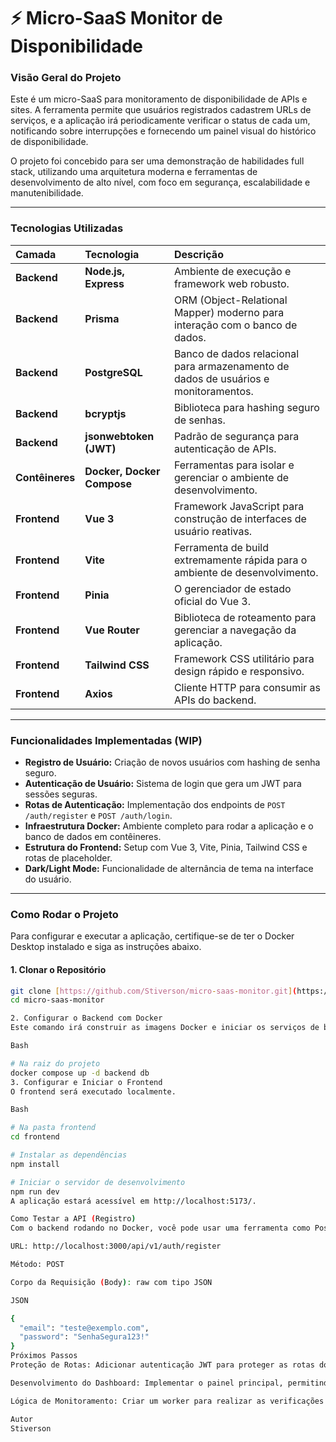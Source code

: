 # ⚡ Micro-SaaS Monitor de Disponibilidade

### Visão Geral do Projeto

Este é um micro-SaaS para monitoramento de disponibilidade de APIs e sites. A ferramenta permite que usuários registrados cadastrem URLs de serviços, e a aplicação irá periodicamente verificar o status de cada um, notificando sobre interrupções e fornecendo um painel visual do histórico de disponibilidade.

O projeto foi concebido para ser uma demonstração de habilidades full stack, utilizando uma arquitetura moderna e ferramentas de desenvolvimento de alto nível, com foco em segurança, escalabilidade e manutenibilidade.

---

### Tecnologias Utilizadas

| Camada | Tecnologia | Descrição |
| :--- | :--- | :--- |
| **Backend** | **Node.js, Express** | Ambiente de execução e framework web robusto. |
| **Backend** | **Prisma** | ORM (Object-Relational Mapper) moderno para interação com o banco de dados. |
| **Backend** | **PostgreSQL** | Banco de dados relacional para armazenamento de dados de usuários e monitoramentos. |
| **Backend** | **bcryptjs** | Biblioteca para hashing seguro de senhas. |
| **Backend** | **jsonwebtoken (JWT)** | Padrão de segurança para autenticação de APIs. |
| **Contêineres**| **Docker, Docker Compose** | Ferramentas para isolar e gerenciar o ambiente de desenvolvimento. |
| **Frontend** | **Vue 3** | Framework JavaScript para construção de interfaces de usuário reativas. |
| **Frontend** | **Vite** | Ferramenta de build extremamente rápida para o ambiente de desenvolvimento. |
| **Frontend** | **Pinia** | O gerenciador de estado oficial do Vue 3. |
| **Frontend** | **Vue Router** | Biblioteca de roteamento para gerenciar a navegação da aplicação. |
| **Frontend** | **Tailwind CSS** | Framework CSS utilitário para design rápido e responsivo. |
| **Frontend** | **Axios** | Cliente HTTP para consumir as APIs do backend. |

---

### Funcionalidades Implementadas (WIP)

* **Registro de Usuário:** Criação de novos usuários com hashing de senha seguro.
* **Autenticação de Usuário:** Sistema de login que gera um JWT para sessões seguras.
* **Rotas de Autenticação:** Implementação dos endpoints de `POST /auth/register` e `POST /auth/login`.
* **Infraestrutura Docker:** Ambiente completo para rodar a aplicação e o banco de dados em contêineres.
* **Estrutura do Frontend:** Setup com Vue 3, Vite, Pinia, Tailwind CSS e rotas de placeholder.
* **Dark/Light Mode:** Funcionalidade de alternância de tema na interface do usuário.

---

### Como Rodar o Projeto

Para configurar e executar a aplicação, certifique-se de ter o Docker Desktop instalado e siga as instruções abaixo.

#### 1. Clonar o Repositório

```bash
git clone [https://github.com/Stiverson/micro-saas-monitor.git](https://github.com/Stiverson/micro-saas-monitor.git)
cd micro-saas-monitor

2. Configurar o Backend com Docker
Este comando irá construir as imagens Docker e iniciar os serviços de banco de dados (db) e backend (backend). O frontend será executado separadamente.

Bash

# Na raiz do projeto
docker compose up -d backend db
3. Configurar e Iniciar o Frontend
O frontend será executado localmente.

Bash

# Na pasta frontend
cd frontend

# Instalar as dependências
npm install

# Iniciar o servidor de desenvolvimento
npm run dev
A aplicação estará acessível em http://localhost:5173/.

Como Testar a API (Registro)
Com o backend rodando no Docker, você pode usar uma ferramenta como Postman ou Insomnia para testar o endpoint de registro.

URL: http://localhost:3000/api/v1/auth/register

Método: POST

Corpo da Requisição (Body): raw com tipo JSON

JSON

{
  "email": "teste@exemplo.com",
  "password": "SenhaSegura123!"
}
Próximos Passos
Proteção de Rotas: Adicionar autenticação JWT para proteger as rotas do backend.

Desenvolvimento do Dashboard: Implementar o painel principal, permitindo aos usuários adicionar, editar e monitorar URLs.

Lógica de Monitoramento: Criar um worker para realizar as verificações periódicas dos sites e APIs.

Autor
Stiverson